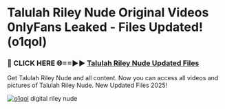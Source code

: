 # Talulah Riley Nude Original Videos 0nlyFans Leaked - Files Updated! (o1qol)

<h3>🔴 CLICK HERE 🌐==►► <a href="https://tinyurl.com/52m3yx9h" rel="nofollow">Talulah Riley Nude Updated Files</a></h3>

Get Talulah Riley Nude and all content. Now you can access all videos and pictures of Talulah Riley Nude. New Updated Files 2025!

[![o1qol](https://i.imgur.com/TnHtlc8.gif)](https://tinyurl.com/52m3yx9h)
digital riley nude
